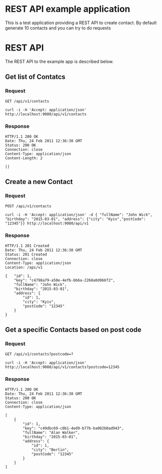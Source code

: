 # REST API example application

This is a test application providing a REST API to create contact.
By default generate 10 contacts and you can try to do requests 
# REST API

The REST API to the example app is described below.

## Get list of Contatcs

### Request

`GET /api/v1/contacts`

    curl -i -H 'Accept: application/json' http://localhost:9080/api/v1/contacts

### Response

    HTTP/1.1 200 OK
    Date: Thu, 24 Feb 2011 12:36:30 GMT
    Status: 200 OK
    Connection: close
    Content-Type: application/json
    Content-Length: 2

    []

## Create a new Contact

### Request

`POST /api/v1/contacts`

    curl -i -H 'Accept: application/json' -d { "fullName": "John Wick", "birthday": "2015-03-01", "address": {"city": "Kyiv","postCode": "12345"}} http://localhost:9080/api/v1

### Response

    HTTP/1.1 201 Created
    Date: Thu, 24 Feb 2011 12:36:30 GMT
    Status: 201 Created
    Connection: close
    Content-Type: application/json
    Location: /api/v1

    {   "id": 1,
        "key": "c4798a79-a50e-4efb-bb6a-2268a0d966f2",
        "fullName": "John Wick",
        "birthday": "2015-03-01",
        "address": {
            "id": 1,
            "city": "Kyiv",
            "postCode": "12345"
        }
    }

## Get a specific Contacts based on post code

### Request

`GET /api/v1/contacts?postcode=?`

    curl -i -H 'Accept: application/json' http://localhost:9080/api/v1/contacts?postcode=12345

### Response

    HTTP/1.1 200 OK
    Date: Thu, 24 Feb 2011 12:36:30 GMT
    Status: 200 OK
    Connection: close
    Content-Type: application/json

    [
        {
            "id": 1,
            "key": "c49dbc69-c0b1-4ed9-b77b-ba002b0ad943",
            "fullName": "Alan Walker",
            "birthday": "2015-03-01",
            "address": {
                "id": 1,
                "city": "Berlin",
                "postCode": "12345"
            }
        }
    ]